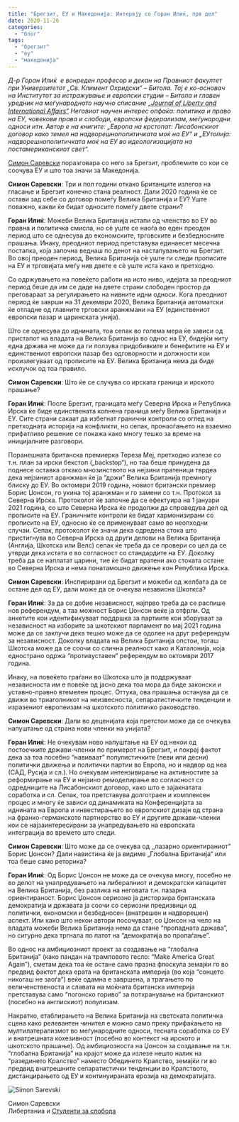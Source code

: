 ```yaml
---
title: "Брегзит, ЕУ и Македонија: Интервју со Горан Илиќ, прв дел"
date: 2020-11-26
categories: 
  - "блог"
tags: 
  - "брегзит"
  - "еу"
  - "македонија"
---
```


_Д-р Горан Илиќ  е вонреден професор и декан на Правниот факултет при Универзитетот „Св. Климент Охридски“ – Битола. Тој е ко-основач на Институтот за истражување и европски студии – Битола и главен уредник на меѓународното научно списание [„Journal of Liberty and International Aﬀairs“](http://www.e-jlia.com/) Неговиот научен интерес опфаќа: политика и право на ЕУ, човекови права и слободи, европски федерализам, меѓународни односи итн. Автор е на книгите: „Европа на крстопат: Лисабонскиот договор како темел на надворешнополитичката моќ на ЕУ“ и „ЕУтопија: надворешнополитичката моќ на ЕУ во идеологизацијата на постамериканскиот свет“._

[Симон Саревски](https://www.facebook.com/simon.sarevski) поразговара со него за Брегзит, проблемите со кои се соочува ЕУ и што тоа значи за Македонија.

**Симон Саревски**: Три и пол години откако Британците излегоа на гласање и Брегзит конечно стана реалност. Дали 2020 година ќе се остави зад себе со договор помеѓу Велика Британија и ЕУ? Уште поважно, какви ќе бидат односите помеѓу двете страни?

**Горан Илиќ**: Можеби Велика Британија истапи од членство во ЕУ во правна и политичка смисла, но сè уште се наоѓа во еден преоден период што се однесува до економските, трговските и безбедносните прашања. Инаку, преодниот период претставува единаесет месечна постапка, која започна веднаш по денот на настапувањето на Брегзит. Во овој преоден период, Велика Британија сè уште ги следи прописите на ЕУ и трговијата меѓу нив двете е сè уште иста како и претходно. 

Со одржувањето на повеќето работи на исто ниво, идејата за преодниот период беше да им се даде на двете страни слободен простор да преговараат за регулирањето на нивните идни односи. Кога преодниот период ќе заврши на 31 декември 2020, Велика Британија автоматски ќе отпадне од главните трговски аранжмани на ЕУ (единствениот европски пазар и царинската унија). 

Што се однесува до иднината, тоа сепак во голема мера ќе зависи од пристапот на владата на Велика Британија во однос на ЕУ, бидејќи ниту една држава не може да ги ползува придобивките и бенефитите на ЕУ и единствениот европски пазар без одговорности и должности кои произлегуваат од прописите на ЕУ. Велика Британија нема да биде исклучок од тоа правило.

**Симон Саревски**: Што ќе се случува со ирската граница и ирското прашање?

**Горан Илиќ**: После Брегзит, границата меѓу Северна Ирска и Република Ирска ќе биде единствената копнена граница меѓу Велика Британија и ЕУ. Сите страни сакаат да избегнат гранични контроли со оглед на претходната историја на конфликти, но сепак, пронаоѓањето на взаемно прифатливо решение се покажа како многу тешко за време на иницијалните разговори. 

Поранешната британска премиерка Тереза Меј, претходно излезе со т.н. план за ирски бекстоп („backstop“), но таа беше принудена да поднесе оставка откако мнозинството на нејзини пратеници тврдеа дека нејзиниот аранжман ќе ја “држи” Велика Британија премногу блиску до ЕУ. Во октомври 2019 година, новиот британски премиер Борис Џонсон, го укина тој аранжман и го замени со т.н. Протокол за Северна Ирска. Протоколот ќе започне да се ефектуира на 1 јануари 2021 година, со што Северна Ирска ќе продолжи да спроведува дел од прописите на ЕУ. Граничните контроли ќе бидат хармонизирани со прописите на ЕУ, односно ќе се применуваат само во неопходни случаи. Сепак, протоколот ќе значи дека одредена стока што пристигнува во Северна Ирска од други делови на Велика Британија (Англија, Шкотска или Велс) сепак ќе треба да се провери со цел да се утврди дека истата е во согласност со стандардите на ЕУ. Доколку треба да се наплатат царини, тие ќе бидат вратени ако стоката остане во Северна Ирска и нема понатамошно движење кон Република Ирска.

**Симон Саревски**: Инспирирани од Брегзит и можеби од желбата да се остане дел од ЕУ, дали може да се очекува независна Шкоткса?

**Горан Илиќ**: За да се добие независност, најпрво треба да се распише нов референдум, a таа можност Борис Џонсон веќе ја отфрли. Од анкетите кои идентификуваат поддршка за партиите кои зборуваат за независност на изборите за шкотскиот парламент во мај 2021 година може да се заклучи дека тешко може да се одолее на друг референдум за независност. Доколку владата на Велика Британија опстои, тогаш Шкотска може да се соочи со слична реалност како и Каталонија, која еднострано одржа “противуставен“ референдум во октомври 2017 година. 

Инаку, на повеќето граѓани во Шкотска што ја поддржуваат независноста им е повеќе од јасно дека тоа мора да биде законски и уставно-правно втемелен процес. Оттука, ова прашања останува да се движи во триаголникот на неизвесноста, сепаратистичките тенденции и изразениот европеизам на шкотското политичко раководство.

**Симон Саревски**: Дали во деценијата која претстои може да се очекува напуштање од страна нови членки на унијата?

**Горан Илиќ**: Не очекувам ново напуштање на ЕУ од некои од постоечките држави-членки по примерот на Брегзит, и покрај фактот дека за тоа посебно “навиваат” популистичките (леви или десни) политички движења и политички партии во Европа, но и надвор од неа (САД, Русија и сл.). Но очекувам интензивирање на активностите за реформирање на ЕУ и нејзино ремоделирање во согласност со одредниците на Лисабонскиот договор, како што е зајакнатата соработка и сл. Сепак, тоа претставува долготраен и комплексен процес и многу ќе зависи од динамиката на Конференцијата за иднината на Европа и инвестирањето во европскиот дизајн од страна на франко-германското партнерство во ЕУ и другите држави-членки кои се најзаинтересирани за унапредувањето на европската интеграција во времето што следи.

**Симон Саревски**: Што може да се очекува од ,,пазарно ориентираниот" Борис Џонсон? Дали навистина ќе ја видиме „Глобална Британија“ или тоа беше само реторика?

**Горан Илиќ**: Од Борис Џонсон не може да се очекува многу, посебно не во делот на унапредувањето на либералниот и демократски капацитет на Велика Британија, без разлика на неговата т.н. пазарна ориентираност. Борис Џонсон сериозно ја дисторзира британската демократија и државата ја соочи со сериозни предизвици од политички, економски и безбедносен (внатрешен и надворешен) аспект. Или како што некои автори посочуваат, со Џонсон на чело на владата можеби Велика Британија нема да стане “пропадната држава”, но сигурно дека тргнала по патот на “демократија во пропаѓање”. 

Во однос на амбициозниот проект за создавање на “глобална Британија” (како пандан на трамповото гесло: “Make America Great Again”), сметам дека тоа ќе остане само празна флоскула земајќи го во предвид фактот дека ерата на британската империја (во која “сонцето никогаш не заоѓа”) веќе одамна е завршенa, а трагањето по величенственоста и славата на моќната британска империја претставува само “погонско гориво” за потхранување на британскиот (посебно на англискиот) популизам. 

Накратко, етаблирањето на Велика Британија на светската политичка сцена како релевантен чинител е можно само преку прифаќањето на мултилатерализмот во меѓународните односи, тесната соработка со ЕУ и внатрешната кохезивност (посебно во контекст на ирското и шкотското прашање). Од амбициозноста на Џонсон за создавање на т.н. “глобална Британија” на крајот може да излезе нешто налик на “разединето Кралство” наместо Обединето Кралство, земајќи ги во предвид внатрешните сепаратистички тенденции во Кралството, дистанцирањето од ЕУ и континуираната ерозија на демократијата.

![Simon Sarevski](http://libertaniabackup.local/wp-content/uploads/2020/02/Sime-pic.jpg)

Симон Саревски  
Либертаниа и [Студенти за слобода](https://www.facebook.com/sfl.macedonia)
